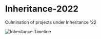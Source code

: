 # Inheritance-2022

Culmination of projects under Inheritance '22

![Inheritance Timeline](https://user-images.githubusercontent.com/90565934/215971345-b20103dd-7dc4-45c4-bfb6-7d0ffb682805.png)

                             
